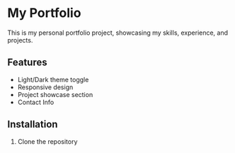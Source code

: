 # My Portfolio

This is my personal portfolio project, showcasing my skills, experience, and projects.

## Features

- Light/Dark theme toggle
- Responsive design
- Project showcase section
- Contact Info

## Installation

1. Clone the repository
